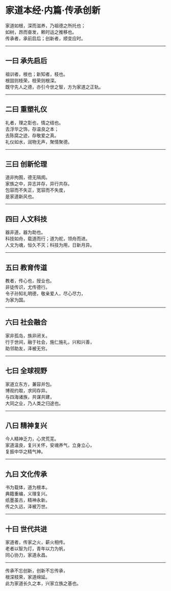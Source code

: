 # 家道本经·内篇·传承创新


家道如根，深而滋养，乃祖德之所托也；  
如树，昂而奋发，赖时运之推移也。  
传承者，承前启后；创新者，顺变应时。

---

## 一曰 承先启后

祖训者，根也；新知者，枝也。  
根固则枝荣，枝荣则根深。  
既守先人之德，亦引今世之智，方为家道之正轨。

---

## 二曰 重塑礼仪

礼者，理之彰也，情之结也。  
去浮华之饰，存温良之本；  
去陈腐之迹，存敬爱之真。  
礼仪如水，润物无声，聚情聚德。

---

## 三曰 创新伦理

道非拘囿，德无隔阂。  
家族之中，异志并存，异行共存。  
包容而不失正，宽容而不失度，  
是家道新风也。

---

## 四曰 人文科技

器非道，器为助也。  
科技如舟，载道而行；道为舵，领舟而进。  
人文为魂，恒久不灭；科技为用，日新月异。

---

## 五曰 教育传道

教者，传心也，授业也。  
非徒传识，尤传德行。  
令子孙知礼明德，敬亲爱人，尽心尽力，  
为家为国。

---

## 六曰 社会融合

家非孤岛，族非闭关。  
行于世间，融于社会，施仁施礼，兴和兴善，  
助邻助友，泽被无穷。

---

## 七曰 全球视野

家道立东方，兼容并包。  
博观约取，求同存异。  
与四海诸族，共谋共建，  
大同之业，乃人类之归途也。

---

## 八曰 精神复兴

今人精神乏力，心灵荒芜。  
家道温良，复兴关怀，安魂养气，立身立心，  
复振中华之精气神。

---

## 九曰 文化传承

书为载体，道为根本。  
典籍重编，义理复兴。  
纸墨虽古，精神永新。  
传之久远，泽被万世。

---

## 十曰 世代共进

家道者，传家之火，薪火相传。  
老者以智为灯，青年以力为帆，  
同心协力，家道永昌。

---

传承不忘创新，创新不忘传承，  
根深枝荣，家道绵延。  
此为家道长久之本，兴家立族之基也。

